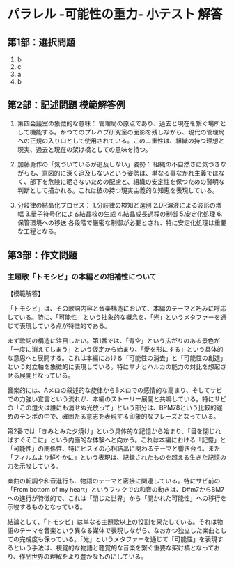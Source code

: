 # パラレル -可能性の重力- 小テスト 解答


## 第1部：選択問題
1. b
2. c
3. a
4. b

## 第2部：記述問題 模範解答例

1. 第四会議室の象徴的な意味：
管理局の原点であり、過去と現在を繋ぐ場所として機能する。かつてのプレハブ研究室の面影を残しながら、現代の管理局への正規の入り口として使用されている。この二重性は、組織の持つ理想と現実、過去と現在の架け橋としての意味を持つ。

2. 加藤勇作の「気づいているが追及しない」姿勢：
組織の不自然さに気づきながらも、意図的に深く追及しないという姿勢は、単なる事なかれ主義ではなく、部下を危険に晒さないための配慮と、組織の安定性を保つための賢明な判断として描かれる。これは彼の持つ現実主義的な知恵を表現している。

3. 分岐律の結晶化プロセス：
1.分岐律の検知と選別
2.DR溶液による波形の増幅
3.量子符号化による結晶核の生成
4.結晶成長過程の制御
5.安定化処理
6.保管環境への移送
各段階で厳密な制御が必要とされ、特に安定化処理は重要な工程となる。

## 第3部：作文問題

### 主題歌「トモシビ」の本編との相補性について

【模範解答】

「トモシビ」は、その歌詞内容と音楽構造において、本編のテーマと巧みに呼応している。特に、「可能性」という抽象的な概念を、「光」というメタファーを通じて表現している点が特徴的である。

まず歌詞の構造に注目したい。第1番では、「青空」という広がりのある景色が「一度に消えてしまう」という仮定から始まり、「愛を形にする」という具体的な意思へと展開する。これは本編における「可能性の消去」と「可能性の創造」という対立軸を象徴的に表現している。特にサナとハルカの能力の対比を想起させる展開となっている。

音楽的には、Aメロの叙述的な旋律からBメロでの感情的な高まり、そしてサビでの力強い宣言という流れが、本編のストーリー展開と共鳴している。特にサビの「この燈火は誰にも消せぬ光放って」という部分は、BPM78という比較的遅めのテンポの中で、確固たる意志を表現する印象的なフレーズとなっている。

第2番では「きみとみた夕焼け」という具体的な記憶から始まり、「目を閉じればすぐそこに」という内面的な体験へと向かう。これは本編における「記憶」と「可能性」の関係性、特にヒスイの心相結晶に関わるテーマと響き合う。また「フィルムより鮮やかに」という表現は、記録されたものを超える生きた記憶の力を示唆している。

楽曲の転調や和音進行も、物語のテーマと密接に関連している。特にサビ前の「From bottom of my heart」というフックでの和音の動きは、D#m7からBM7への進行が特徴的で、これは「閉じた世界」から「開かれた可能性」への移行を示唆するものとなっている。

結論として、「トモシビ」は単なる主題歌以上の役割を果たしている。それは物語のテーマを音楽という異なる媒体で表現しながら、なおかつ独立した楽曲としての完成度も保っている。「光」というメタファーを通じて「可能性」を表現するという手法は、視覚的な物語と聴覚的な音楽を繋ぐ重要な架け橋となっており、作品世界の理解をより豊かなものにしている。